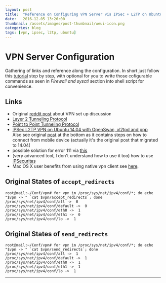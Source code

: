 ```yaml
---
layout: post
title:  "Reference on Configuring VPN Server via IPSec + L2TP on Ubuntu 14.04"
date:   2016-12-05 13:26:00
thumbnail: /assets/images/post-thumbnail/weui-icon.png
categories: blog
tags: [vpn, ipsec, l2tp, ubuntu]
---
```


# VPN Server Configuration

Gathering of links and reference along the configuration.
In short just follow this [tutorial](https://raymii.org/s/tutorials/IPSEC_L2TP_vpn_with_Ubuntu_14.04.html) step by step, with optional for you to write those cofigurable commands as seen in *Firewall and sysctl* section into shell script for convenience.

## Links

* Original [reddit post](https://www.reddit.com/r/linux/comments/2s34zw/need_help_with_setting_up_vpn_server/) about VPN set up discussion
* [Layer 2 Tunneling Protocol](https://en.wikipedia.org/wiki/Layer_2_Tunneling_Protocol)
* [Point to Point Tunneling Protocol](https://en.wikipedia.org/wiki/Point-to-Point_Tunneling_Protocol)
* [IPSec L2TP VPN on Ubuntu 14.04 with OpenSwan, xl2tpd and ppp](https://raymii.org/s/tutorials/IPSEC_L2TP_vpn_with_Ubuntu_14.04.html)  
   Also see original [post](https://help.ubuntu.com/community/L2TPServer) at the bottom as it contains steps on how to connect from mobile device (actually it's the original post that migrated to 14.04)
* possible solution for error 111 via [this](https://lists.openswan.org/pipermail/users/2013-July/022546.html)
* (very advanced tool, I don't understand how to use it too) how to use [IPSecuritas](https://oemden.com/ip-securitas-os-x-cisco-rv220w-vpn-how-to-part2/)
* Mac OS X user benefits from using native vpn client see [here](http://help.it.ox.ac.uk/network/vpn/macosx-native/index).

## Original States of `accept_redirects`

```shell
root@mail:~/Conf/vpn# for vpn in /proc/sys/net/ipv4/conf/*; do echo "$vpn -> " `cat $vpn/accept_redirects`; done
/proc/sys/net/ipv4/conf/all ->  0
/proc/sys/net/ipv4/conf/default ->  0
/proc/sys/net/ipv4/conf/eth0 ->  1
/proc/sys/net/ipv4/conf/eth1 ->  0
/proc/sys/net/ipv4/conf/lo ->  1
```

## Original States of `send_redirects`

```shell
root@mail:~/Conf/vpn# for vpn in /proc/sys/net/ipv4/conf/*; do echo "$vpn -> " `cat $vpn/send_redirects`; done
/proc/sys/net/ipv4/conf/all ->  1
/proc/sys/net/ipv4/conf/default ->  1
/proc/sys/net/ipv4/conf/eth0 ->  1
/proc/sys/net/ipv4/conf/eth1 ->  1
/proc/sys/net/ipv4/conf/lo ->  1
```
   
___